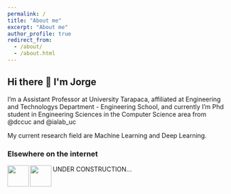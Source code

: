 ```yaml
---
permalink: /
title: "About me"
excerpt: "About me"
author_profile: true
redirect_from: 
  - /about/
  - /about.html
---
```


## Hi there 👋 I'm Jorge

I’m a Assistant Professor at University Tarapaca, affiliated at Engineering and Technologys Department - Engineering School, and currently I’m Phd student in Engineering Sciences in the Computer Science area from @dccuc and @ialab_uc

My current research field are Machine Learning and Deep Learning.

### Elsewhere on the internet
<a href="https://twitter.com/jdiazram" target="_blank"><img src="https://image.flaticon.com/icons/png/128/733/733579.png" align="left" height="48" width="48" ></a>
<a href="https://www.linkedin.com/in/jdiazram/" target="_blank"><img src="https://image.flaticon.com/icons/png/128/2111/2111499.png" align="left" height="48" width="48" ></a>

UNDER CONSTRUCTION...